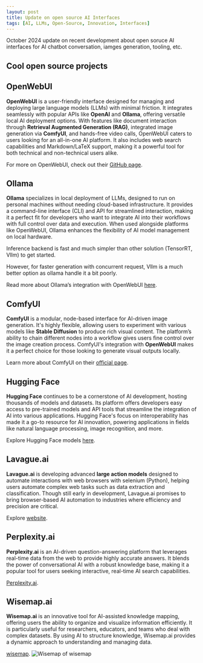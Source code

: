 ```yaml
---
layout: post
title: Update on open source AI Interfaces
tags: [AI, LLMs, Open-Source, Innovation, Interfaces]
---
```


October 2024 update on recent development about open soruce AI interfaces for AI chatbot conversation, iamges generation, tooling, etc.

**Cool open source projects**
-------------------------------------


## OpenWebUI
**OpenWebUI** is a user-friendly interface designed for managing and deploying large language models (LLMs) with minimal friction. It integrates seamlessly with popular APIs like **OpenAI** and **Ollama**, offering versatile local AI deployment options. With features like document interaction through **Retrieval Augmented Generation (RAG)**, integrated image generation via **ComfyUI**, and hands-free video calls, OpenWebUI caters to users looking for an all-in-one AI platform. It also includes web search capabilities and Markdown/LaTeX support, making it a powerful tool for both technical and non-technical users alike.

For more on OpenWebUI, check out their [GitHub page](https://github.com/open-webui/open-webui).

## Ollama
**Ollama** specializes in local deployment of LLMs, designed to run on personal machines without needing cloud-based infrastructure. It provides a command-line interface (CLI) and API for streamlined interaction, making it a perfect fit for developers who want to integrate AI into their workflows with full control over data and execution. When used alongside platforms like OpenWebUI, Ollama enhances the flexibility of AI model management on local hardware.

Inference backend is fast and much simpler than other solution (TensorRT, Vllm) to get started.

However, for faster generation with concurrent request, Vllm is a much better option as ollama handle it a bit poorly.

Read more about Ollama’s integration with OpenWebUI [here](https://openwebui.com/docs).

## ComfyUI
**ComfyUI** is a modular, node-based interface for AI-driven image generation. It's highly flexible, allowing users to experiment with various models like **Stable Diffusion** to produce rich visual content. The platform’s ability to chain different nodes into a workflow gives users fine control over the image creation process. ComfyUI's integration with **OpenWebUI** makes it a perfect choice for those looking to generate visual outputs locally.


Learn more about ComfyUI on their [official page](https://github.com/comfyanonymous/ComfyUI).

## Hugging Face
**Hugging Face** continues to be a cornerstone of AI development, hosting thousands of models and datasets. Its platform offers developers easy access to pre-trained models and API tools that streamline the integration of AI into various applications. Hugging Face's focus on interoperability has made it a go-to resource for AI innovation, powering applications in fields like natural language processing, image recognition, and more.


Explore Hugging Face models [here](https://huggingface.co/models).

## Lavague.ai
**Lavague.ai** is developing advanced **large action models** designed to automate interactions with web browsers with selenium (Python), helping users automate complex web tasks such as data extraction and classification. Though still early in development, Lavague.ai promises to bring browser-based AI automation to industries where efficiency and precision are critical.

Explore [website](https://www.lavague.ai/).

## Perplexity.ai
**Perplexity.ai** is an AI-driven question-answering platform that leverages real-time data from the web to provide highly accurate answers. It blends the power of conversational AI with a robust knowledge base, making it a popular tool for users seeking interactive, real-time AI search capabilities.

[Perplexity.ai](https://perplexity.ai).

## Wisemap.ai
**Wisemap.ai** is an innovative tool for AI-assisted knowledge mapping, offering users the ability to organize and visualize information efficiently. It is particularly useful for researchers, educators, and teams who deal with complex datasets. By using AI to structure knowledge, Wisemap.ai provides a dynamic approach to understanding and managing data.

[wisemap](https://wisemap.ai).
![Wisemap of wisemap](/images/wisemapwisemap.png "Wisemap auto generated")